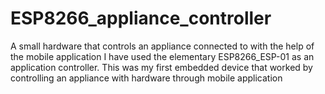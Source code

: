 # ESP8266_appliance_controller
A small hardware that controls an appliance connected to with the help of the mobile application
I have used the elementary ESP8266_ESP-01 as an application controller. This was my first embedded device that worked by controlling an appliance with hardware through mobile application
